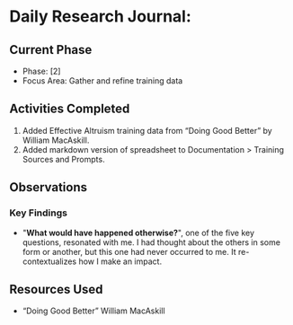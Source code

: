 # Daily Research Journal:

## Current Phase
- Phase: [2]
- Focus Area:  Gather and refine training data

## Activities Completed
1. Added Effective Altruism training data from “Doing Good Better” by William MacAskill.
2. Added markdown version of spreadsheet to Documentation > Training Sources and Prompts.

## Observations
### Key Findings
- "**What would have happened otherwise?**", one of the five key questions, resonated with me. I had thought about the others in some form or another, but this one had never occurred to me. It re-contextualizes how I make an impact.

## Resources Used
- “Doing Good Better” William MacAskill